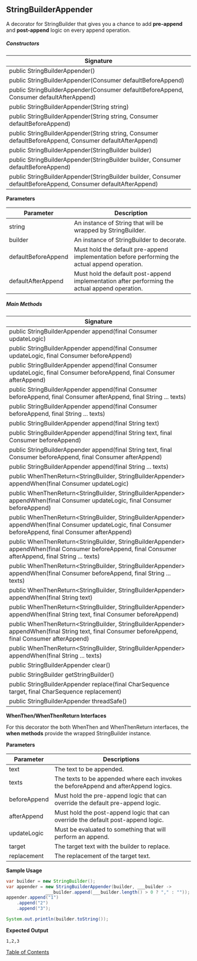 ##  StringBuilderAppender
A decorator for StringBuilder that gives you a chance to add **pre-append** and **post-append** logic on every append operation.

##### Constructors

| Signature |
|---------|
| public StringBuilderAppender() |
| public StringBuilderAppender(Consumer<StringBuilder> defaultBeforeAppend) |
| public StringBuilderAppender(Consumer<StringBuilder> defaultBeforeAppend, Consumer<StringBuilder> defaultAfterAppend) |
| public StringBuilderAppender(String string) |
| public StringBuilderAppender(String string, Consumer<StringBuilder> defaultBeforeAppend) |
| public StringBuilderAppender(String string, Consumer<StringBuilder> defaultBeforeAppend, Consumer<StringBuilder> defaultAfterAppend) |
| public StringBuilderAppender(StringBuilder builder) |
| public StringBuilderAppender(StringBuilder builder, Consumer<StringBuilder> defaultBeforeAppend) |
| public StringBuilderAppender(StringBuilder builder, Consumer<StringBuilder> defaultBeforeAppend, Consumer<StringBuilder> defaultAfterAppend) |

**Parameters**

| Parameter | Description                               |
| --------- | ----------------------------------------- |
| string | An instance of String that will be wrapped by StringBuilder. |
| builder   | An instance of StringBuilder to decorate. |
| defaultBeforeAppend | Must hold the default pre-append implementation before performing the actual append operation. |
| defaultAfterAppend | Must hold the default post-append implementation after performing the actual append operation. |

##### Main Methods

| Signature |
|--------|
| public StringBuilderAppender append(final Consumer<StringBuilder> updateLogic) |
| public StringBuilderAppender append(final Consumer<StringBuilder> updateLogic,                                    final Consumer<StringBuilder> beforeAppend) |
| public StringBuilderAppender append(final Consumer<StringBuilder> updateLogic, final Consumer<StringBuilder> beforeAppend, final Consumer<StringBuilder> afterAppend) |
| public StringBuilderAppender append(final Consumer<StringBuilder> beforeAppend,                                    final Consumer<StringBuilder> afterAppend, final String ... texts) |
| public StringBuilderAppender append(final Consumer<StringBuilder> beforeAppend, final String ... texts) |
| public StringBuilderAppender append(final String text) |
| public StringBuilderAppender append(final String text, final Consumer<StringBuilder> beforeAppend) |
| public StringBuilderAppender append(final String text, final Consumer<StringBuilder> beforeAppend, final Consumer<StringBuilder> afterAppend) |
| public StringBuilderAppender append(final String ... texts)  |
| public WhenThenReturn<StringBuilder, StringBuilderAppender> appendWhen(final Consumer<StringBuilder> updateLogic) |
| public WhenThenReturn<StringBuilder, StringBuilderAppender> appendWhen(final Consumer<StringBuilder> updateLogic, final Consumer<StringBuilder> beforeAppend) |
| public WhenThenReturn<StringBuilder, StringBuilderAppender> appendWhen(final Consumer<StringBuilder> updateLogic, final Consumer<StringBuilder> beforeAppend,                                    final Consumer<StringBuilder> afterAppend) |
| public WhenThenReturn<StringBuilder, StringBuilderAppender> appendWhen(final Consumer<StringBuilder> beforeAppend, final Consumer<StringBuilder> afterAppend, final String ... texts) |
| public WhenThenReturn<StringBuilder, StringBuilderAppender> appendWhen(final Consumer<StringBuilder> beforeAppend, final String ... texts) |
| public WhenThenReturn<StringBuilder, StringBuilderAppender> appendWhen(final String text) |
| public WhenThenReturn<StringBuilder, StringBuilderAppender> appendWhen(final String text, final Consumer<StringBuilder> beforeAppend) |
| public WhenThenReturn<StringBuilder, StringBuilderAppender> appendWhen(final String text, final Consumer<StringBuilder> beforeAppend, final Consumer<StringBuilder> afterAppend) |
| public WhenThenReturn<StringBuilder, StringBuilderAppender> appendWhen(final String ... texts) |
| public StringBuilderAppender clear()                         |
| public StringBuilder getStringBuilder()                      |
| public StringBuilderAppender replace(final CharSequence target, final CharSequence replacement) |
| public StringBuilderAppender threadSafe()                    |

**WhenThen/WhenThenReturn Interfaces**

For this decorator the both WhenThen and WhenThenReturn interfaces, the **when methods** provide the wrapped StringBuilder instance.

**Parameters**

| Parameter | Descriptions              |
| --------- | ------------------------- |
| text      | The text to be appended. |
| texts | The texts to be appended where each invokes the beforeAppend and afterAppend logics. |
| beforeAppend | Must hold the pre-append logic that can override the default pre-append logic. |
| afterAppend | Must hold the post-append logic that can override the default post-append logic. |
| updateLogic | Must be evaluated to something that will perform an append. |
| target | The target text with the builder to replace. |
| replacement | The replacement of the target text. |

**Sample Usage**

```java
var builder = new StringBuilder();
var appender = new StringBuilderAppender(builder, ___builder -> 
               ___builder.append(___builder.length() > 0 ? "," : ""));
appender.append("1")
    .append("2")
    .append("3");

System.out.println(builder.toString());
```

**Expected Output**

```
1,2,3
```

[Table of Contents](USER_GUIDE_TOC.md)

